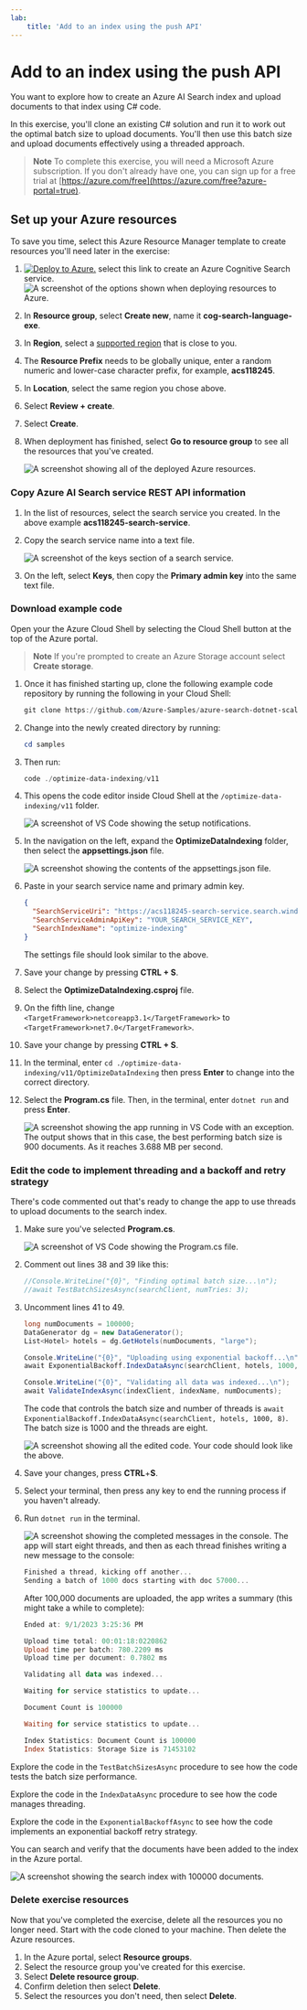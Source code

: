 ```yaml
---
lab:
    title: 'Add to an index using the push API'
---
```


# Add to an index using the push API

You want to explore how to create an Azure AI Search index and upload documents to that index using C# code.

In this exercise, you'll clone an existing C# solution and run it to work out the optimal batch size to upload documents. You'll then use this batch size and upload documents effectively using a threaded approach.

> **Note**
>To complete this exercise, you will need a Microsoft Azure subscription. If you don't already have one, you can sign up for a free trial at [https://azure.com/free](https://azure.com/free?azure-portal=true).

## Set up your Azure resources

To save you time, select this Azure Resource Manager template to create resources you'll need later in the exercise:

1. [![Deploy to Azure.](../media/07-media/deploy-azure.svg)](https://portal.azure.com/#create/Microsoft.Template/uri/https%3A%2F%2Fraw.githubusercontent.com%2FMicrosoftLearning%2Fmslearn-doc-intelligence%2Fmain%2Fcognitive-search%2Fazuredeploy.json) select this link to create an Azure Cognitive Search service.
    ![A screenshot of the options shown when deploying resources to Azure.](../media/07-media/deploy-azure-resources.png)
1. In **Resource group**, select **Create new**, name it **cog-search-language-exe**.
1. In **Region**, select a [supported region](/azure/ai-services/language-service/custom-text-classification/service-limits#regional-availability) that is close to you.
1. The **Resource Prefix** needs to be globally unique, enter a random numeric and lower-case character prefix, for example, **acs118245**.
1. In **Location**, select the same region you chose above.
1. Select **Review + create**.
1. Select **Create**.
1. When deployment has finished, select **Go to resource group** to see all the resources that you've created.

    ![A screenshot showing all of the deployed Azure resources.](../media/07-media/azure-resources-created.png)

### Copy Azure AI Search service REST API information

1. In the list of resources, select the search service you created. In the above example **acs118245-search-service**.
1. Copy the search service name into a text file.

    ![A screenshot of the keys section of a search service.](../media/07-media/search-api-keys-exercise-version.png)
1. On the left, select **Keys**, then copy the **Primary admin key** into the same text file.

### Download example code

Open your the Azure Cloud Shell by selecting the Cloud Shell button at the top of the Azure portal.
> **Note**
> If you're prompted to create an Azure Storage account select **Create storage**.

1. Once it has finished starting up, clone the following example code repository by running the following in your Cloud Shell:

    ```powershell
    git clone https://github.com/Azure-Samples/azure-search-dotnet-scale.git samples
    ```

1. Change into the newly created directory by running:

    ```powershell
    cd samples
    ```

1. Then run:

    ```powershell
    code ./optimize-data-indexing/v11
    ```

1. This opens the code editor inside Cloud Shell at the `/optimize-data-indexing/v11` folder.

    ![A screenshot of VS Code showing the setup notifications.](../media/07-media/setup-visual-studio-code-solution.png)
1. In the navigation on the left, expand the **OptimizeDataIndexing** folder, then select the **appsettings.json** file.

    ![A screenshot showing the contents of the appsettings.json file.](../media/07-media/update-app-settings.png)
1. Paste in your search service name and primary admin key.

    ```json
    {
      "SearchServiceUri": "https://acs118245-search-service.search.windows.net",
      "SearchServiceAdminApiKey": "YOUR_SEARCH_SERVICE_KEY",
      "SearchIndexName": "optimize-indexing"
    }
    ```

    The settings file should look similar to the above.
1. Save your change by pressing **CTRL + S**.
1. Select the **OptimizeDataIndexing.csproj** file. <!-- Added this and the next two steps in case we can't update the file in the repo that holds these (seems to be separate from the other labs)-->
1. On the fifth line, change `<TargetFramework>netcoreapp3.1</TargetFramework>` to `<TargetFramework>net7.0</TargetFramework>`. <!--- can be removed if no longer needed based on the above-->
1. Save your change by pressing **CTRL + S**.<!--- can be removed if no longer needed based on the above-->
1. In the terminal, enter `cd ./optimize-data-indexing/v11/OptimizeDataIndexing` then press **Enter** to change into the correct directory.
1. Select the **Program.cs** file. Then, in the terminal, enter `dotnet run` and press **Enter**.

    ![A screenshot showing the app running in VS Code with an exception.](../media/07-media/debug-application.png)
The output shows that in this case, the best performing batch size is 900 documents. As it reaches 3.688 MB per second.

### Edit the code to implement threading and a backoff and retry strategy

There's code commented out that's ready to change the app to use threads to upload documents to the search index.

1. Make sure you've selected **Program.cs**.

    ![A screenshot of VS Code showing the Program.cs file.](../media/07-media/edit-program-code.png)
1. Comment out lines 38 and 39 like this:

    ```csharp
    //Console.WriteLine("{0}", "Finding optimal batch size...\n");
    //await TestBatchSizesAsync(searchClient, numTries: 3);
    ```

1. Uncomment lines 41 to 49.

    ```csharp
    long numDocuments = 100000;
    DataGenerator dg = new DataGenerator();
    List<Hotel> hotels = dg.GetHotels(numDocuments, "large");

    Console.WriteLine("{0}", "Uploading using exponential backoff...\n");
    await ExponentialBackoff.IndexDataAsync(searchClient, hotels, 1000, 8);

    Console.WriteLine("{0}", "Validating all data was indexed...\n");
    await ValidateIndexAsync(indexClient, indexName, numDocuments);
    ```

    The code that controls the batch size and number of threads is `await ExponentialBackoff.IndexDataAsync(searchClient, hotels, 1000, 8)`. The batch size is 1000 and the threads are eight.

    ![A screenshot showing all the edited code.](../media/07-media/thread-code-ready.png)
    Your code should look like the above.

1. Save your changes, press **CTRL**+**S**.
1. Select your terminal, then press any key to end the running process if you haven't already.
1. Run `dotnet run` in the terminal.

    ![A screenshot showing the completed messages in the console.](../media/07-media/upload-hundred-thousand-documents.png)
    The app will start eight threads, and then as each thread finishes writing a new message to the console:

    ```powershell
    Finished a thread, kicking off another...
    Sending a batch of 1000 docs starting with doc 57000...
    ```

    After 100,000 documents are uploaded, the app writes a summary (this might take a while to complete):

    ```powershell
    Ended at: 9/1/2023 3:25:36 PM
    
    Upload time total: 00:01:18:0220862
    Upload time per batch: 780.2209 ms
    Upload time per document: 0.7802 ms
    
    Validating all data was indexed...
    
    Waiting for service statistics to update...
    
    Document Count is 100000
    
    Waiting for service statistics to update...
    
    Index Statistics: Document Count is 100000
    Index Statistics: Storage Size is 71453102
    
    ``````

Explore the code in the `TestBatchSizesAsync` procedure to see how the code tests the batch size performance.

Explore the code in the `IndexDataAsync` procedure to see how the code manages threading.

Explore the code in the `ExponentialBackoffAsync` to see how the code implements an exponential backoff retry strategy.

You can search and verify that the documents have been added to the index in the Azure portal.

![A screenshot showing the search index with 100000 documents.](../media/07-media/check-search-service-index.png)

### Delete exercise resources

Now that you've completed the exercise, delete all the resources you no longer need. Start with the code cloned to your machine. Then delete the Azure resources.

1. In the Azure portal, select **Resource groups**.
1. Select the resource group you've created for this exercise.
1. Select **Delete resource group**. 
1. Confirm deletion then select **Delete**.
1. Select the resources you don't need, then select **Delete**.
